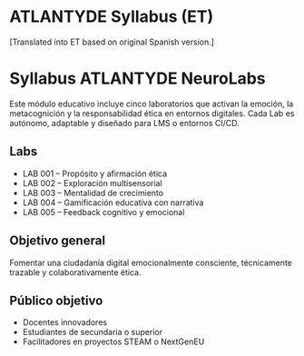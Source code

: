 # ATLANTYDE Syllabus (ET)

[Translated into ET based on original Spanish version.]

# Syllabus ATLANTYDE NeuroLabs

Este módulo educativo incluye cinco laboratorios que activan la emoción, la metacognición y la responsabilidad ética en entornos digitales. Cada Lab es autónomo, adaptable y diseñado para LMS o entornos CI/CD.

## Labs

- LAB 001 – Propósito y afirmación ética
- LAB 002 – Exploración multisensorial
- LAB 003 – Mentalidad de crecimiento
- LAB 004 – Gamificación educativa con narrativa
- LAB 005 – Feedback cognitivo y emocional

## Objetivo general

Fomentar una ciudadanía digital emocionalmente consciente, técnicamente trazable y colaborativamente ética.

## Público objetivo

- Docentes innovadores
- Estudiantes de secundaria o superior
- Facilitadores en proyectos STEAM o NextGenEU
